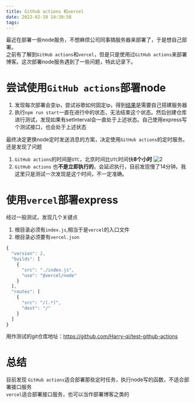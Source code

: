 ```yaml
---
title: Github actions 和vercel
date: 2022-02-10 14:39:58
tags:
---
```

最近在部署一些node服务，不想麻烦公司同事搞服务器来部署了，于是想自己部署。  
之前有了解到`GitHub actions`和`vercel`，但是只是使用过`GitHub actions`来部署博客。这次部署node服务遇到了一些问题，特此记录下。
# 尝试使用`GitHub actions`部署node
1. 发现每次部署会变ip，尝试谷歌如何固定ip，得到[结果](https://stackoverflow.com/questions/66970875/is-it-possible-to-use-static-ip-when-using-github-actions)是需要自己搭建服务器
2. 执行`npm run start`一直在进行中的状态，无法结束这个状态。然后创建仓库进行测试，发现如果有setInterval会一直处于上述状态。自己使用express写个测试接口，也会处于上述状态  

最终决定更换node定时发送消息的方案，决定使用`GitHub actions`的定时服务。
还是发现了问题
1. `GitHub actions`的时间是`UTC`，北京时间比`UTC`时间快**8个小时**
![2](https://s2.loli.net/2022/02/10/JWQpGFSYNAZel3X.jpg)
2. `GitHub actions` 也**不是立即执行的**，会延迟执行，目前发现慢了14分钟。我这里只是测试一次发现是这个时间，不一定准确。

# 使用`vercel`部署express
经过一般测试，发现几个关键点
1. 根目录必须有`index.js`,相当于是`vercel`的入口文件
2. 根目录必须要有`vercel.json`
``` javascript
{
  "version": 2,
  "builds": [
    {
      "src": "./index.js",
      "use": "@vercel/node"
    }
  ],
  "routes": [
    {
      "src": "/(.*)",
      "dest": "/"
    }
  ]
}
```
用作测试的git仓库地址：https://github.com/Harry-qi/test-github-actions

# 总结
目前发现 `GitHub actions`适合部署那些定时任务，执行node写的函数，不适合部署接口服务   
`vercel`适合部署接口服务，也可以当作部署博客之类的